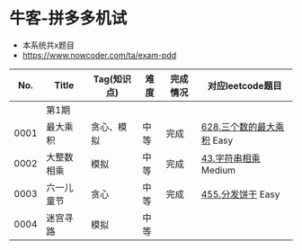 # 牛客-拼多多机试

- 本系统共x题目
- https://www.nowcoder.com/ta/exam-pdd

| No.  | Title      | Tag(知识点) | 难度 | 完成情况 | 对应leetcode题目                                             |
| ---- | ---------- | ----------- | ---- | -------- | ------------------------------------------------------------ |
|      | 第1期      |             |      |          |                                                              |
| 0001 | 最大乘积   | 贪心、模拟  | 中等 | 完成     | [628.三个数的最大乘积](https://leetcode-cn.com/problems/maximum-product-of-three-numbers/) Easy |
| 0002 | 大整数相乘 | 模拟        | 中等 | 完成     | [43.字符串相乘](https://leetcode-cn.com/problems/multiply-strings/) Medium |
| 0003 | 六一儿童节 | 贪心        | 中等 | 完成     | [455.分发饼干](https://leetcode-cn.com/problems/assign-cookies/) Easy |
| 0004 | 迷宫寻路   | 模拟        | 中等 |          |                                                              |

